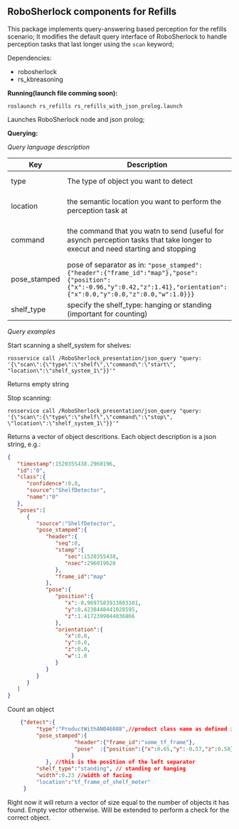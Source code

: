 RoboSherlock components for Refills
------------------------------------

This package implements query-answering based perception for the refills scenario; It modifies the default query interface of RoboSherlock to handle perception tasks that last longer using the ``scan`` keyword;

Dependencies: 
 * robosherlock
 * rs_kbreasoning

**Running(launch file comming soon):**
 
 ``roslaunch rs_refills rs_refills_with_json_prolog.launch`` 
 
 Launches RoboSherlock node and json prolog; 

**Querying:**
 
*Query language description* 
 
 Key |Description|Values
 --- |--- |---
 type| The type of object you want to detect | [shelf, KnowRob object class]
 location| the semantic location you want to perform the perception task at | [shelf_system_0, shelf_system_1, ...] 
 command | the command that you watn to send (useful for asynch perception tasks that take longer to execut and need starting and stopping | *start* - start the task </br> *stop* - stop the task
 pose_stamped | pose of separator as in: ``"pose_stamped":{"header":{"frame_id":"map"},"pose":{"position":{"x":-0.96,"y":0.42,"z":1.41},"orientation":{"x":0.0,"y":0.0,"z":0.0,"w":1.0}}}``
 shelf_type | specify the shelf_type: hanging or standing (important for counting)
 
*Query examples* 
 
 Start scanning a shelf_system for shelves:

``rosservice call /RoboSherlock_presentation/json_query "query: '{\"scan\":{\"type\":\"shelf\",\"command\":\"start\",
"location\":\"shelf_system_1\"}}'"``

Returns empty string

 Stop scanning: 

``rosservice call /RoboSherlock_presentation/json_query "query: '{\"scan\":{\"type\":\"shelf\",\"command\":\"stop\",
\"location\":\"shelf_system_1\"}}'"``

Returns a vector of object descritions. Each object description is a json string, e.g.:
```json
{
   "timestamp":1520355438.2960196,
   "id":"0",
   "class":{
      "confidence":0.0,
      "source":"ShelfDetector",
      "name":"0"
   },
   "poses":[
      {
         "source":"ShelfDetector",
         "pose_stamped":{
            "header":{
               "seq":0,
               "stamp":{
                  "sec":1520355438,
                  "nsec":296019620
               },
               "frame_id":"map"
            },
            "pose":{
               "position":{
                  "x":-0.9697583913803101,
                  "y":0.4238448441028595,
                  "z":1.4172399044036866
               },
               "orientation":{
                  "x":0.0,
                  "y":0.0,
                  "z":0.0,
                  "w":1.0
               }
            }
         }
      }
   ]
}
```


Count an object
```json
    {"detect":{
         "type":"ProductWithAN046088",//product class name as defined in KR 
         "pose_stamped":{
                     "header":{"frame_id":"some_tf_frame"},
                     "pose"  :{"position":{"x":0.65,"y":-0.57,"z":0.58}
                    }
            }, //this is the position of the left separator
         "shelf_type":"standing", // standing or hanging
         "width":0.23 //width of facing
         "location":"tf_frame_of_shelf_meter"
     }
```
  
Right now it will return a vector of size equal to the number of objects it has found. Empty vector otherwise. Will be extended to perform a check for the correct object. 
